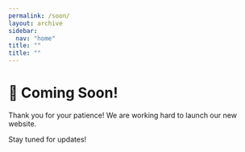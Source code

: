 ```yaml
---
permalink: /soon/
layout: archive
sidebar:
  nav: "home"
title: ""
title: ""
---
```

# 🚀 Coming Soon!

Thank you for your patience! We are working hard to launch our new website. 

Stay tuned for updates!
